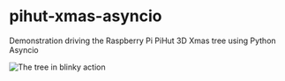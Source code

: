 # pihut-xmas-asyncio

Demonstration driving the Raspberry Pi PiHut 3D Xmas tree using Python Asyncio


![The tree in blinky action](https://github.com/davesteele/pihut-xmas-asyncio/raw/master/images/Blinky.gif)